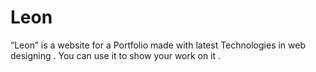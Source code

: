 # Leon
“Leon” is a website for a Portfolio made with latest Technologies in web designing . You can use  it to show your work on it . 
